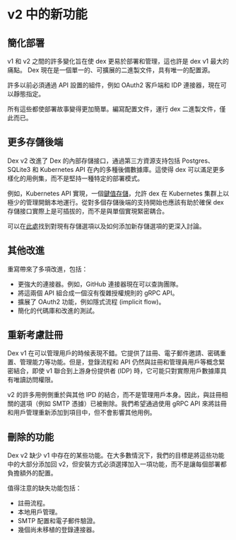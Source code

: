 # v2 中的新功能

## 簡化部署

v1 和 v2 之間的許多變化旨在使 dex 更易於部署和管理，這也許是 dex v1 最大的痛點。 Dex 現在是一個單一的、可擴展的二進製文件，具有唯一的配置源。

許多以前必須通過 API 設置的組件，例如 OAuth2 客戶端和 IDP 連接器，現在可以靜態指定。

所有這些都使部署故事變得更加簡單。編寫配置文件，運行 dex 二進製文件，僅此而已。

## 更多存儲後端

Dex v2 改進了 Dex 的內部存儲接口，通過第三方資源支持包括 Postgres、SQLite3 和 Kubernetes API 在內的多種後備數據庫。這使得 dex 可以滿足更多樣化的用例集，而不是堅持一種特定的部署模式。

例如，Kubernetes API 實現，一個[鍵值存儲](http://kubernetes.io/docs/api/)，允許 dex 在 Kubernetes 集群上以極少的管理開銷本地運行。從對多個存儲後端的支持開始也應該有助於確保 dex 存儲接口實際上是可插拔的，而不是與單個實現緊密耦合。

可以在[此處](https://dexidp.io/docs/storage/)找到對現有存儲選項以及如何添加新存儲選項的更深入討論。

## 其他改進

重寫帶來了多項改進，包括：

- 更強大的連接器。例如，GitHub 連接器現在可以查詢團隊。
- 將這兩個 API 組合成一個沒有復雜授權規則的 gRPC API。
- 擴展了 OAuth2 功能，例如隱式流程 (implicit flow)。
- 簡化的代碼庫和改進的測試。

## 重新考慮註冊

Dex v1 在可以管理用戶的時候表現不錯。它提供了註冊、電子郵件邀請、密碼重置、管理能力等功能。但是，登錄流程和 API 仍然與註冊和管理員用戶等概念緊密結合，即使 v1 聯合到上游身份提供者 (IDP) 時，它可能只對實際用戶數據庫具有唯讀訪問權限。

v2 的許多用例側重於與其他 IPD 的結合，而不是管理用戶本身。因此，與註冊相關的選項（例如 SMTP 憑據）已被刪除。我們希望通過使用 gRPC API 來將註冊和用戶管理重新添加到項目中，但不會影響其他用例。

## 刪除的功能

Dex v2 缺少 v1 中存在的某些功能。在大多數情況下，我們的目標是將這些功能中的大部分添加回 v2，但安裝方式必須選擇加入一項功能，而不是讓每個部署都負擔額外的配置。

值得注意的缺失功能包括：

- 註冊流程。
- 本地用戶管理。
- SMTP 配置和電子郵件驗證。
- 幾個尚未移植的登錄連接器。